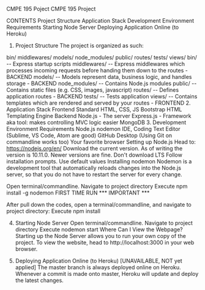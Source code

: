 CMPE 195 Poject
CMPE 195 Project

CONTENTS
Project Structure
Application Stack
Development Environment Requirements
Starting Node Server
Deploying Application Online (to Heroku)
1. Project Structure
The project is organized as such:

bin/
middlewares/
models/
node_modules/
public/
routes/
tests/
views/
bin/ -- Express startup scripts
middlewares/ -- Express middlewares which processes incoming requests before handing them down to the routes - BACKEND
models/ -- Models represent data, business logic, and handles storage - BACKEND
node_modules/ -- Contains Node.js modules
public/ -- Contains static files (e.g. CSS, images, javascript)
routes/ -- Defines application routes - BACKEND
tests/ -- Tests application
views/ -- Contains templates which are rendered and served by your routes - FRONTEND
2. Application Stack
Frontend
Standard HTML, CSS, JS
Bootstrap
HTML Templating Engine
Backend
Node.js - The server
Express.js - Framework aka tool: makes controlling MVC logic easier
MongoDB
3. Development Environment Requirements
Node.js
nodemon
IDE, Coding Text Editor (Sublime, VS Code, Atom are good)
GitHub Desktop (Using Git on commandline works too)
Your favorite browser
Setting up Node.js
Head to: https://nodejs.org/en/
Download the current version. As of writing the version is 10.11.0. Newer versions are fine. Don't download LTS
Follow installation prompts. Use default values
Installing nodemon
Nodemon is a development tool that automatically reloads changes into the Node.js server, so that you do not have to restart the server for every change.

Open terminal/commandline.
Navigate to project directory
Execute npm install -g nodemon
FIRST TIME RUN
*** IMPORTANT ***

After pull down the codes, open a terminal/commandline, and navigate to project directory: Execute npm install

4. Starting Node Server
Open terminal/commandline.
Navigate to project directory
Execute nodemon start
Where Can I View the Webpage?
Starting up the Node Server allows you to run your own copy of the project. To view the website, head to http://localhost:3000 in your web browser.

5. Deploying Application Online (to Heroku) [UNAVAILABLE, NOT yet applied]
The master branch is always deployed online on Heroku. Whenever a commit is made onto master, Heroku will update and deploy the latest changes.
